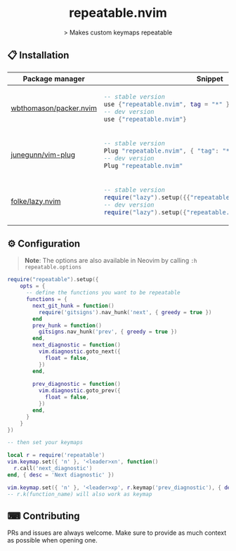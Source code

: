 <p align="center">
  <h1 align="center">repeatable.nvim</h2>
</p>

<p align="center">
    > Makes custom keymaps repeatable
</p>


## 📋 Installation

<div align="center">
<table>
<thead>
<tr>
<th>Package manager</th>
<th>Snippet</th>
</tr>
</thead>
<tbody>
<tr>
<td>

[wbthomason/packer.nvim](https://github.com/wbthomason/packer.nvim)

</td>
<td>

```lua
-- stable version
use {"repeatable.nvim", tag = "*" }
-- dev version
use {"repeatable.nvim"}
```

</td>
</tr>
<tr>
<td>

[junegunn/vim-plug](https://github.com/junegunn/vim-plug)

</td>
<td>

```lua
-- stable version
Plug "repeatable.nvim", { "tag": "*" }
-- dev version
Plug "repeatable.nvim"
```

</td>
</tr>
<tr>
<td>

[folke/lazy.nvim](https://github.com/folke/lazy.nvim)

</td>
<td>

```lua
-- stable version
require("lazy").setup({{"repeatable.nvim", version = "*"}})
-- dev version
require("lazy").setup({"repeatable.nvim"})
```

</td>
</tr>
</tbody>
</table>
</div>


## ⚙ Configuration

> **Note**: The options are also available in Neovim by calling `:h repeatable.options`

```lua
require("repeatable").setup({
    opts = {
      -- define the functions you want to be repeatable
      functions = {
        next_git_hunk = function()
          require('gitsigns').nav_hunk('next', { greedy = true })
        end
        prev_hunk = function()
          gitsigns.nav_hunk('prev', { greedy = true })
        end,
  ﻿﻿      next_diagnostic = function()
          vim.diagnostic.goto_next({
            float = false,
          })
        end,
  
        prev_diagnostic = function()
          vim.diagnostic.goto_prev({
            float = false,
          })
        end,
      }
    }
})

-- then set your keymaps

local r = require('repeatable')
vim.keymap.set({ 'n' }, '<leader>xn', function()
  r.call('next_diagnostic')
end, { desc = 'Next diagnostic' })

vim.keymap.set({ 'n' }, '<leader>xp', r.keymap('prev_diagnostic'), { desc = 'Previous diagnostic' })
-- r.k(function_name) will also work as keymap
```



## ⌨ Contributing

PRs and issues are always welcome. Make sure to provide as much context as possible when opening one.
